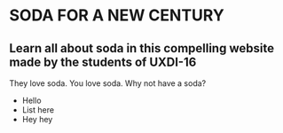 # SODA FOR A NEW CENTURY
## Learn all about soda in this compelling website made by the students of UXDI-16

They love soda. You love soda. Why not have a soda?

* Hello
* List here
* Hey hey
